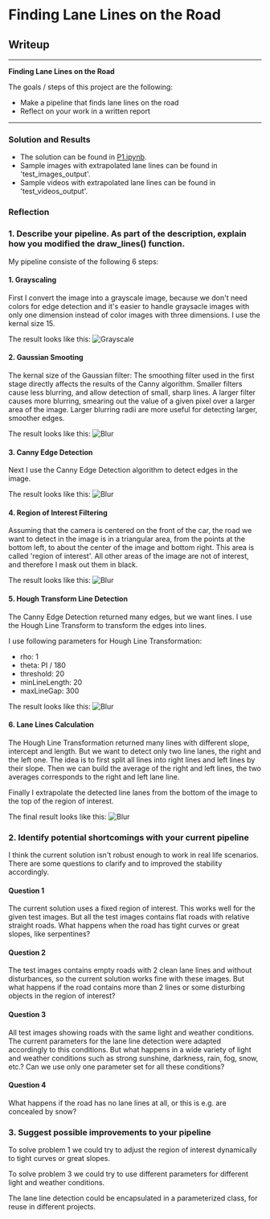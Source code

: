 # **Finding Lane Lines on the Road** 

## Writeup

---

**Finding Lane Lines on the Road**

The goals / steps of this project are the following:
* Make a pipeline that finds lane lines on the road
* Reflect on your work in a written report


[//]: # (Image References)

[img_grayscale]:  ./test_images_output/grayscale.jpg "Grayscale"
[img_blur]:       ./test_images_output/blur.jpg "Blur"
[img_canny]:      ./test_images_output/edge.jpg "Canny"
[img_roi]:        ./test_images_output/roi.jpg "ROI"
[img_hough]:      ./test_images_output/lines.jpg "Hough"
[img_lane_lines]: ./test_images_output/lane_lines.jpg "Lane Lines"

---
### Solution and Results

* The solution can be found in [P1.ipynb](P1.ipynb).
* Sample images with extrapolated lane lines can be found in 'test_images_output'.
* Sample videos with extrapolated lane lines can be found in 'test_videos_output'.

### Reflection

### 1. Describe your pipeline. As part of the description, explain how you modified the draw_lines() function.

My pipeline consiste of the following 6 steps:

#### 1. Grayscaling
First I convert the image into a grayscale image, because we don't need colors for edge detection and it's easier to handle graysacle images with only one dimension instead of color images with three dimensions.
I use the kernal size 15.

The result looks like this:
![Grayscale][img_grayscale]

#### 2. Gaussian Smooting
The kernal size of the Gaussian filter: The smoothing filter used in the first stage directly affects the results of the Canny algorithm. Smaller filters cause less blurring, and allow detection of small, sharp lines. A larger filter causes more blurring, smearing out the value of a given pixel over a larger area of the image. Larger blurring radii are more useful for detecting larger, smoother edges.

The result looks like this:
![Blur][img_blur]

#### 3. Canny Edge Detection
Next I use the Canny Edge Detection algorithm to detect edges in the image.

The result looks like this:
![Blur][img_canny]

#### 4. Region of Interest Filtering
Assuming that the camera is centered on the front of the car, the road we want to detect in the image is in a triangular area, from the points at the bottom left, to about the center of the image and bottom right. This area is called 'region of interest'. All other areas of the image are not of interest, and therefore I mask out them in black. 

The result looks like this:
![Blur][img_roi]

#### 5. Hough Transform Line Detection
The Canny Edge Detection returned many edges, but we want lines. I use the Hough Line Transform to transform the edges into lines.

I use following parameters for Hough Line Transformation:
* rho: 1
* theta: PI / 180
* threshold: 20
* minLineLength: 20
* maxLineGap: 300

The result looks like this:
![Blur][img_hough]

#### 6. Lane Lines Calculation 
The Hough Line Transformation returned many lines with different slope, intercept and length. But we want to detect only two line lanes, the right and the left one. The idea is to first split all lines into right lines and left lines by their slope. Then we can build the average of the right and left lines, the two averages corresponds to the right and left lane line. 

Finally I extrapolate the detected line lanes from the bottom of the image to the top of the region of interest.

The final result looks like this:
![Blur][img_lane_lines]

### 2. Identify potential shortcomings with your current pipeline
I think the current solution isn't robust enough to work in real life scenarios. There are some questions to clarify and to improved the stability accordingly.

#### Question 1
The current solution uses a fixed region of interest. This works well for the given test images. But all the test images contains flat roads with relative straight roads. What happens when the road has tight curves or great slopes, like serpentines?

#### Question 2
The test images contains empty roads with 2 clean lane lines and without disturbances, so the current solution works fine with these images. But what happens if the road contains more than 2 lines or some disturbing objects in the region of interest?

#### Question 3
All test images showing roads with the same light and weather conditions. The current parameters for the lane line detection were adapted accordingly to this conditions. But what happens in a wide variety of light and weather conditions such as strong sunshine, darkness, rain, fog, snow, etc.? Can we use only one parameter set for all these conditions?

#### Question 4
What happens if the road has no lane lines at all, or this is e.g. are concealed by snow?

### 3. Suggest possible improvements to your pipeline

To solve problem 1 we could try to adjust the region of interest dynamically to tight curves or great slopes.

To solve problem 3 we could try to use different parameters for different light and weather conditions.

The lane line detection could be encapsulated in a parameterized class, for reuse in different projects.